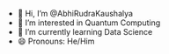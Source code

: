 - 👋 Hi, I’m @AbhiRudraKaushalya
- 👀 I’m interested in Quantum Computing
- 🌱 I’m currently learning Data Science
- 😄 Pronouns: He/Him

<!---
AbhiRudraKaushalya/AbhiRudraKaushalya is a ✨ special ✨ repository because its `README.md` (this file) appears on your GitHub profile.
You can click the Preview link to take a look at your changes.
--->
